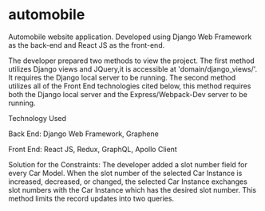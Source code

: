 # automobile
Automobile website application. Developed using Django Web Framework as the back-end and React JS as the front-end.

The developer prepared two methods to view the project. The first method utilizes Django views and JQuery,it is accessible
at 'domain/django_views/'. It requires the Django local server to be running. The second method utilizes all of the Front End
technologies cited below, this method requires both the Django local server and the Express/Webpack-Dev server to be running.

Technology Used

  Back End:
    Django Web Framework,
    Graphene

  Front End:
    React JS,
    Redux,
    GraphQL,
    Apollo Client

Solution for the Constraints:
  The developer added a slot number field for every Car Model. When the slot number of the selected Car Instance is increased,
  decreased, or changed, the selected Car Instance exchanges slot numbers with the Car Instance which has the desired
  slot number. This method limits the record updates into two queries.
  
